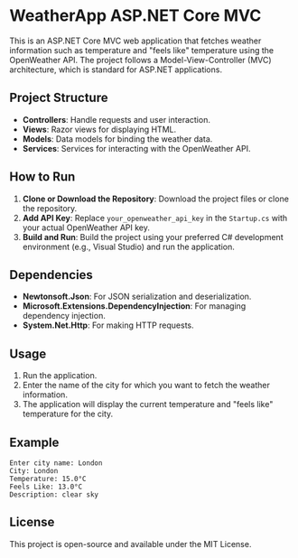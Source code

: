 
# WeatherApp ASP.NET Core MVC

This is an ASP.NET Core MVC web application that fetches weather information such as temperature and "feels like" temperature using the OpenWeather API. The project follows a Model-View-Controller (MVC) architecture, which is standard for ASP.NET applications.

## Project Structure

- **Controllers**: Handle requests and user interaction.
- **Views**: Razor views for displaying HTML.
- **Models**: Data models for binding the weather data.
- **Services**: Services for interacting with the OpenWeather API.

## How to Run

1. **Clone or Download the Repository**: Download the project files or clone the repository.
2. **Add API Key**: Replace `your_openweather_api_key` in the `Startup.cs` with your actual OpenWeather API key.
3. **Build and Run**: Build the project using your preferred C# development environment (e.g., Visual Studio) and run the application.

## Dependencies

- **Newtonsoft.Json**: For JSON serialization and deserialization.
- **Microsoft.Extensions.DependencyInjection**: For managing dependency injection.
- **System.Net.Http**: For making HTTP requests.

## Usage

1. Run the application.
2. Enter the name of the city for which you want to fetch the weather information.
3. The application will display the current temperature and "feels like" temperature for the city.

## Example

```
Enter city name: London
City: London
Temperature: 15.0°C
Feels Like: 13.0°C
Description: clear sky
```

## License

This project is open-source and available under the MIT License.
